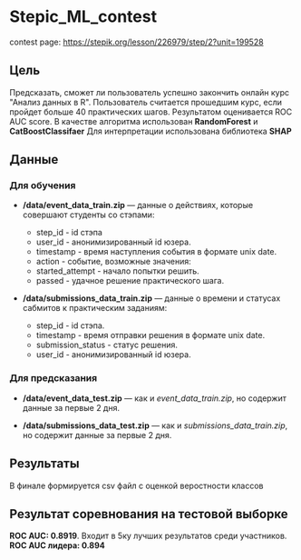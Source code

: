 # Stepic_ML_contest

contest page: https://stepik.org/lesson/226979/step/2?unit=199528

## Цель 
Предсказать, сможет ли пользователь успешно закончить онлайн курс "Анализ данных в R". Пользователь считается прошедшим курс, если пройдет больше 40 практических шагов. 
Результатом оценивается ROC AUC score. 
В качестве алгоритма использован **RandomForest** и **CatBoostClassifaer**
Для интерпретации использована библиотека **SHAP**

## Данные

### Для обучения 
- **/data/event_data_train.zip** — данные о действиях, которые совершают студенты со стэпами:
  - step_id - id стэпа
  - user_id - анонимизированный id юзера.
  - timestamp - время наступления события в формате unix date.
  - action - событие, возможные значения: 
  - started_attempt - начало попытки решить.
  - passed - удачное решение практического шага.

- **/data/submissions_data_train.zip** — данные о времени и статусах сабмитов к практическим заданиям:
  - step_id - id стэпа.
  - timestamp - время отправки решения в формате unix date.
  - submission_status - статус решения.
  - user_id - анонимизированный id юзера.

### Для предсказания
- **/data/event_data_test.zip** — как и *event_data_train.zip*, но содержит данные за первые 2 дня.

- **/data/submissions_data_test.zip** — как и *submissions_data_train.zip*, но содержит данные за первые 2 дня.

## Результаты 
В финале формируется csv файл с оценкой веростности классов

## Результат соревнования на тестовой выборке 
**ROC AUC: 0.8919**. Входит в 5ку лучших результатов среди участников. **ROC AUC лидера: 0.894** 
